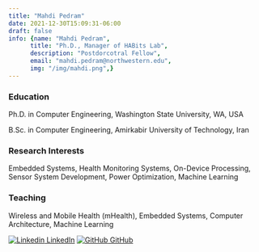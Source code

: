 ```yaml
---
title: "Mahdi Pedram"
date: 2021-12-30T15:09:31-06:00
draft: false
info: {name: "Mahdi Pedram",
      title: "Ph.D., Manager of HABits Lab",
      description: "Postdorcotral Fellow",
      email: "mahdi.pedram@northwestern.edu",
      img: "/img/mahdi.png",}
---
```



### Education

Ph.D. in Computer Engineering, Washington State University, WA, USA

B.Sc. in Computer Engineering, Amirkabir University of Technology, Iran

### Research Interests

Embedded Systems, Health Monitoring Systems, On-Device Processing, Sensor System Development, Power Optimization, Machine Learning

[comment]: <> (### Selected Publications)

### Teaching

Wireless and Mobile Health (mHealth), Embedded Systems, Computer Architecture, Machine Learning

[![Linkedin](https://i.stack.imgur.com/gVE0j.png) LinkedIn](https://www.linkedin.com/in/mahdi-pedram-b29bb7107/)
[![GitHub](https://i.stack.imgur.com/tskMh.png) GitHub](https://github.com/mahdipedro/)
